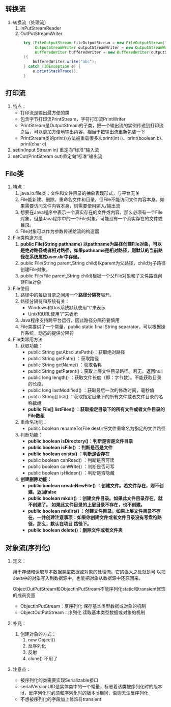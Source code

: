 ## 转换流

1. 转换流（处理流）
   1. InPutStreamReader
   2. OutPutStreamWriter

```java
        try (FileOutputStream fileOutputStream = new FileOutputStream("./src/com/lxh/process/day_22/test.txt",true);
             OutputStreamWriter outputStreamWriter = new OutputStreamWriter(fileOutputStream);
             BufferedWriter bufferedWriter = new BufferedWriter(outputStreamWriter);
        ){
            bufferedWriter.write("abc");
        } catch (IOException e) {
            e.printStackTrace();
        }

```

## 打印流

1. 特点：
   - 打印流是输出最方便的类
   -  包含字节打印流PrintStream，字符打印流PrintWriter
   -  PrintStream是OutputStream的子类，把一个输出流的实例传递到打印流之后，可以更加方便地输出内容，相当于把输出流重新包装一下
   - PrintStream类的print()方法被重载很多次print(int i)、print(boolean b)、print(char c)
2. setIn(Input Stream in) 重定向“标准”输入流
3. setOut(PrintStream out)重定向“标准”输出流

## File类

1. 特点：
   1.  java.io.file类：文件和文件目录的抽象表现形式，与平台无关
   2. File能新建、删除、重命名文件和目录，但File不能访问文件内容本身。如果需要访问文件内容本身，则需要使用输入/输出流
   3. 想要在Java程序中表示一个真实存在的文件或内容，那么必须有一个File对象，但是Java程序中的一个File对象，可能没有一个真实存在的文件或目录。
   4. File对象可以作为参数传递给流的构造器
2. File类构造方法
   1.  **public File(String pathname) 以pathname为路径创建File对象，可以是绝对路径或者相对路径，如果pathname是相对路径，则默认的当前路径在系统属性user.dir中存储。**
   2. public File(String parent,String child)以parent为父路径，child为子路径创建File对象。
   3. public File(File parent,String child)根据一个父File对象和子文件路径创建File对象
3. File使用
   1. 路径中的每级目录之间用一个**路径分隔符**隔开。
   2. 路径分隔符和系统有关：
      - Windows和Dos系统默认使用“\”来表示
      - Unix和URL使用“/”来表示
   3. Java程序支持跨平台运行，因此路径分隔符要慎用
   4. File类提供了一个常量，public static final String separator，可以根据操作系统，动态的提供分隔符
4. File类常用方法
   1. 获取功能：
      - public String getAbsolutePath()：获取绝对路径
      - public String getPath() ：获取路径
      - public String getName() ：获取名称
      - public String getParent()：获取上层文件目录路径。若无，返回null
      - public long length() ：获取文件长度（即：字节数）。不能获取目录的长度。
      - public long lastModified() ：获取最后一次的修改时间，毫秒值
      - public String[] list() ：获取指定目录下的所有文件或者文件目录的名称数组
      - **public File[] listFiles() ：获取指定目录下的所有文件或者文件目录的File数组**
   2. 重命名功能：
      - public boolean renameTo(File dest):把文件重命名为指定的文件路径
   3. 判断功能：
      - **public boolean isDirectory()：判断是否是文件目录**
      - **public boolean isFile() ：判断是否是文件**
      - **public boolean exists() ：判断是否存在**
      - public boolean canRead() ：判断是否可读
      - public boolean canWrite() ：判断是否可写
      - public boolean isHidden() ：判断是否隐藏
   4. **创建删除功能：**
      - **public boolean createNewFile() ：创建文件。若文件存在，则不创建，返回false**
      - **public boolean mkdir() ：创建文件目录。如果此文件目录存在，就不创建了。 如果此文件目录的上层目录不存在，也不创建。**
      - **public boolean mkdirs() ：创建文件目录。如果上层文件目录不存在，一并创建注意事项：如果你创建文件或者文件目录没有写盘符路径，那么，默认在项目 路径下。**
      - **public boolean delete()：删除文件或者文件夹**

## 对象流(序列化)

1. 定义：

   用于存储和读取基本数据类型数据或对象的处理流。它的强大之处就是可 以把Java中的对象写入到数据源中，也能把对象从数据源中还原回来。

   ObjectOutPutStream和ObjectInPutStream不能序列化static和transient修饰的成员变量

   - ObjectInPutStream：反序列化 保存基本类型数据或对象的机制
   - ObjectOutPutStream：序列化 读取基本类型数据或对象的机制

2. 补充：

   1. 创建对象的方式：
      1. new Object()
      2.  反序列化
      3.  反射
      4. clone() 不用了

3. 注意点：

   - 被序列化的类需要实现Serializable接口
   -  serialVersionUID是实体类中的一个常量，标志着该类被序列化时的版本id，反序列化时必须和序列化时的版本id相同，否则无法反序列化
   -  不想被序列化的字段加上修饰符transient

